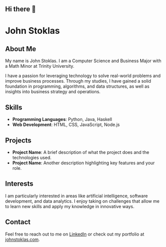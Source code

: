 ## Hi there 👋

# John Stoklas

## About Me
My name is John Stoklas. I am a Computer Science and Business Major with a Math Minor at Trinity University. 

I have a passion for leveraging technology to solve real-world problems and improve business processes. Through my studies, I have gained a solid foundation in programming, algorithms, and data structures, as well as insights into business strategy and operations.

## Skills
- **Programming Languages**: Python, Java, Haskell
- **Web Development**: HTML, CSS, JavaScript, Node.js

## Projects
- **Project Name**: A brief description of what the project does and the technologies used.
- **Project Name**: Another description highlighting key features and your role.

## Interests
I am particularly interested in areas like artificial intelligence, software development, and data analytics. I enjoy taking on challenges that allow me to learn new skills and apply my knowledge in innovative ways.

## Contact
Feel free to reach out to me on [LinkedIn](www.linkedin.com/in/john-stoklas) or check out my portfolio at [johnstoklas.com](www.johnstoklas.com).


<!--
**johnstoklas/johnstoklas** is a ✨ _special_ ✨ repository because its `README.md` (this file) appears on your GitHub profile.

Here are some ideas to get you started:

- 🔭 I’m currently working on ...
- 🌱 I’m currently learning ...
- 👯 I’m looking to collaborate on ...
- 🤔 I’m looking for help with ...
- 💬 Ask me about ...
- 📫 How to reach me: ...
- 😄 Pronouns: ...
- ⚡ Fun fact: ...
-->
